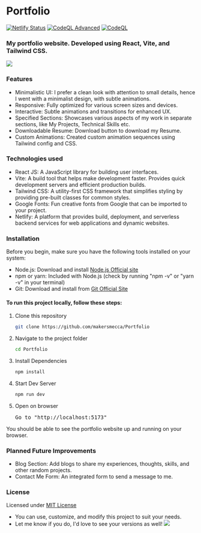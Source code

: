 # Portfolio
[![Netlify Status](https://api.netlify.com/api/v1/badges/9c78e292-0d53-4cbd-a9ab-fb5afdea7139/deploy-status?branch=main)](https://app.netlify.com/sites/ayudh/deploys)
[![CodeQL Advanced](https://github.com/makersmecca/Portfolio/actions/workflows/codeql.yml/badge.svg)](https://github.com/makersmecca/Portfolio/actions/workflows/codeql.yml)
[![CodeQL](https://github.com/makersmecca/Portfolio/actions/workflows/github-code-scanning/codeql/badge.svg)](https://github.com/makersmecca/Portfolio/actions/workflows/github-code-scanning/codeql)

### My portfolio website. Developed using React, Vite, and Tailwind CSS.

![](https://raw.githubusercontent.com/makersmecca/Portfolio/refs/heads/main/Portfolio%20Poster.png)

### Features
- Minimalistic UI: I prefer a clean look with attention to small details, hence I went with a minimalist design, with subtle animations.
- Responsive: Fully optimized for various screen sizes and devices.
- Interactive: Subtle animations and transitions for enhanced UX.
- Specified Sections: Showcases various aspects of my work in separate sections, like My Projects, Technical Skills etc.
- Downloadable Resume: Download button to download my Resume.
- Custom Animations: Created custom animation sequences using Tailwind config and CSS.

### Technologies used
- React JS: A JavaScript library for building user interfaces.
- Vite: A build tool that helps make development faster. Provides quick development servers and efficient production builds.
- Tailwind CSS: A utility-first CSS framework that simplifies styling by providing pre-built classes for common styles.
- Google Fonts: Fun creative fonts from Google that can be imported to your project.
- Netlify: A platform that provides build, deployment, and serverless backend services for web applications and dynamic websites.

### Installation
Before you begin, make sure you have the following tools installed on your system:
- Node.js: Download and install [Node.js Official site](https://nodejs.org/en/download/package-manager)
- npm or yarn: Included with Node.js (check by running "npm -v" or "yarn -v" in your terminal)
- Git: Download and install from [Git Official Site](https://git-scm.com/downloads)

#### To run this project locally, follow these steps:
<ol>
  <li>Clone this repository</li> 
  
  ```bash
git clone https://github.com/makersmecca/Portfolio
  ```
  <li>Navigate to the project folder</li>

```bash
cd Portfolio
```

  <li>Install Dependencies</li>

```bash
npm install
```

  <li>Start Dev Server</li>

```bash
npm run dev
```

  <li>Open on browser</li><pre>Go to "http://localhost:5173"</pre>
</ol>
You should be able to see the portfolio website up and running on your browser.

### Planned Future Improvements
- Blog Section: Add blogs to share my experiences, thoughts, skills, and other random projects.
- Contact Me Form: An integrated form to send a message to me.

### License
Licensed under [MIT License](https://github.com/makersmecca/Portfolio/blob/main/LICENSE)
- You can use, customize, and modify this project to suit your needs.
- Let me know if you do, I'd love to see your versions as well!
![](https://raw.githubusercontent.com/catppuccin/catppuccin/main/assets/footers/gray0_ctp_on_line.svg?sanitize=true)
